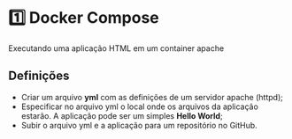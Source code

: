 # 1️⃣ Docker Compose
Executando uma aplicação HTML em um container apache


## Definições
- Criar um arquivo **yml** com as definições de um servidor apache (httpd);
- Especificar no arquivo yml o local onde os arquivos da aplicação estarão. A aplicação pode ser um simples **Hello World**;
- Subir o arquivo yml e a aplicação para um repositório no GitHub.